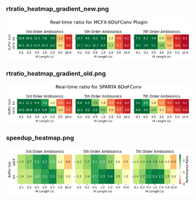 ### rtratio_heatmap_gradient_new.png
![](analysis/outplots/rtratio_heatmap_gradient_new.png)

### rtratio_heatmap_gradient_old.png
![](analysis/outplots/rtratio_heatmap_gradient_old.png)

### speedup_heatmap.png
![](analysis/outplots/speedup_heatmap.png)

